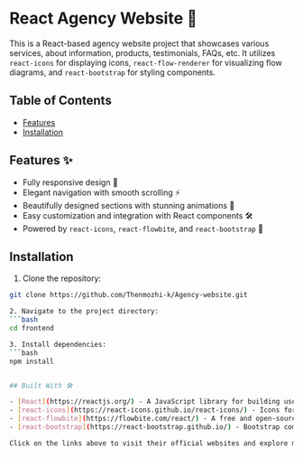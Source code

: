 # React Agency Website 🚀

This is a React-based agency website project that showcases various services, about information, products, testimonials, FAQs, etc. It utilizes `react-icons` for displaying icons, `react-flow-renderer` for visualizing flow diagrams, and `react-bootstrap` for styling components.

## Table of Contents

- [Features](#features)
- [Installation](#installation)


## Features ✨

- Fully responsive design 📱
- Elegant navigation with smooth scrolling ⚡
- Beautifully designed sections with stunning animations 🎨
- Easy customization and integration with React components 🛠️
- Powered by `react-icons`, `react-flowbite`, and `react-bootstrap` 🚀


## Installation

1. Clone the repository:

```bash
git clone https://github.com/Thenmozhi-k/Agency-website.git

2. Navigate to the project directory:
```bash
cd frontend

3. Install dependencies:
```bash
npm install


## Built With 🛠️

- [React](https://reactjs.org/) - A JavaScript library for building user interfaces.
- [react-icons](https://react-icons.github.io/react-icons/) - Icons for React projects.
- [react-flowbite](https://flowbite.com/react/) - A free and open-source React UI components library.
- [react-bootstrap](https://react-bootstrap.github.io/) - Bootstrap components built with React.

Click on the links above to visit their official websites and explore more about these amazing tools and libraries!



